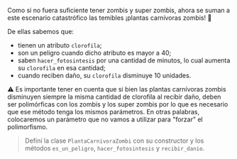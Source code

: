 Como si no fuera suficiente tener zombis y super zombis, ahora se suman a este escenario catastrófico las temibles ¡plantas carnívoras zombis! :bamboo:

De ellas sabemos que:

* tienen un atributo `clorofila`;
* son un peligro cuando dicho atributo es mayor a 40;
* saben `hacer_fotosintesis` por una cantidad de minutos, lo cual aumenta su `clorofila` en esa cantidad;
* cuando reciben daño, su `clorofila` disminuye 10 unidades.

:warning: Es importante tener en cuenta que si bien las plantas carnívoras zombis disminuyen siempre la misma cantidad de clorofila al recibir daño, deben ser polimórficas con los zombis y los super zombis por lo que es necesario que ese método tenga los mismos parámetros. En otras palabras, colocaremos un parámetro que no vamos a utilizar para "forzar" el polimorfismo.

> Definí la clase `PlantaCarnivoraZombi` con su constructor y los métodos `es_un_peligro`, `hacer_fotosintesis` y `recibir_danio`.